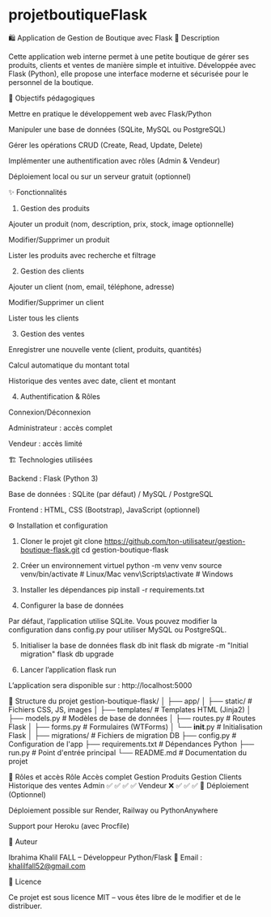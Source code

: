 # projetboutiqueFlask
🛍️ Application de Gestion de Boutique avec Flask
📖 Description

Cette application web interne permet à une petite boutique de gérer ses produits, clients et ventes de manière simple et intuitive.
Développée avec Flask (Python), elle propose une interface moderne et sécurisée pour le personnel de la boutique.

🎯 Objectifs pédagogiques

Mettre en pratique le développement web avec Flask/Python

Manipuler une base de données (SQLite, MySQL ou PostgreSQL)

Gérer les opérations CRUD (Create, Read, Update, Delete)

Implémenter une authentification avec rôles (Admin & Vendeur)

Déploiement local ou sur un serveur gratuit (optionnel)

✨ Fonctionnalités
1. Gestion des produits

Ajouter un produit (nom, description, prix, stock, image optionnelle)

Modifier/Supprimer un produit

Lister les produits avec recherche et filtrage

2. Gestion des clients

Ajouter un client (nom, email, téléphone, adresse)

Modifier/Supprimer un client

Lister tous les clients

3. Gestion des ventes

Enregistrer une nouvelle vente (client, produits, quantités)

Calcul automatique du montant total

Historique des ventes avec date, client et montant

4. Authentification & Rôles

Connexion/Déconnexion

Administrateur : accès complet

Vendeur : accès limité

🏗️ Technologies utilisées

Backend : Flask (Python 3)

Base de données : SQLite (par défaut) / MySQL / PostgreSQL

Frontend : HTML, CSS (Bootstrap), JavaScript (optionnel)

⚙️ Installation et configuration
1. Cloner le projet
git clone https://github.com/ton-utilisateur/gestion-boutique-flask.git
cd gestion-boutique-flask

2. Créer un environnement virtuel
python -m venv venv
source venv/bin/activate  # Linux/Mac
venv\Scripts\activate     # Windows

3. Installer les dépendances
pip install -r requirements.txt

4. Configurer la base de données

Par défaut, l’application utilise SQLite.
Vous pouvez modifier la configuration dans config.py pour utiliser MySQL ou PostgreSQL.

5. Initialiser la base de données
flask db init
flask db migrate -m "Initial migration"
flask db upgrade

6. Lancer l’application
flask run


L’application sera disponible sur : http://localhost:5000

📂 Structure du projet
gestion-boutique-flask/
│
├── app/
│   ├── static/            # Fichiers CSS, JS, images
│   ├── templates/         # Templates HTML (Jinja2)
│   ├── models.py          # Modèles de base de données
│   ├── routes.py          # Routes Flask
│   ├── forms.py           # Formulaires (WTForms)
│   └── __init__.py        # Initialisation Flask
│
├── migrations/            # Fichiers de migration DB
├── config.py              # Configuration de l'app
├── requirements.txt       # Dépendances Python
├── run.py                 # Point d'entrée principal
└── README.md              # Documentation du projet

👤 Rôles et accès
Rôle	Accès complet	Gestion Produits	Gestion Clients	Historique des ventes
Admin	✅	✅	✅	✅
Vendeur	❌	✅	✅	✅
🚀 Déploiement (Optionnel)

Déploiement possible sur Render, Railway ou PythonAnywhere

Support pour Heroku (avec Procfile)

📝 Auteur

Ibrahima Khalil FALL – Développeur Python/Flask
📧 Email : khalilfall52@gmail.com

📜 Licence

Ce projet est sous licence MIT – vous êtes libre de le modifier et de le distribuer.
